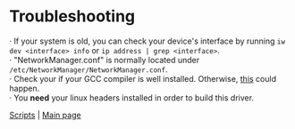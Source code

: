 # Troubleshooting
· If your system is old, you can check your device's interface by running `iw dev <interface> info` or `ip address | grep <interface>`.<br>
· "NetworkManager.conf" is normally located under `/etc/NetworkManager/NetworkManager.conf`.<br>
· Check your if your GCC compiler is well installed. Otherwise, [this](https://github.com/KanuX-14/rtl8188eus/issues/1) could happen.<br>
· You **need** your linux headers installed in order to build this driver.<br>

[Scripts](./OPTIONAL.md) | [Main page](../../..)
